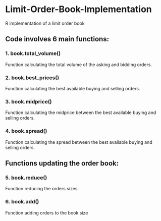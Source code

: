 # Limit-Order-Book-Implementation
R implementation of a limit order book

## Code involves 6 main functions:

### 1. book.total_volume()
Function calculating the total volume of the asking and bidding orders.

### 2. book.best_prices()
Function calculating the best available buying and selling orders.

### 3. book.midprice()
Function calculating the midprice between the best available buying and selling orders.


### 4. book.spread()
Function calculating the spread between the best available buying and selling orders.

## Functions updating the order book: 
### 5. book.reduce()
Function reducing the orders sizes.

### 6. book.add()
Function adding orders to the book size
